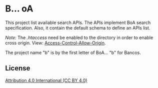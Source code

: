 # B... oA

This project list available search APIs. The APIs implement BoA search specification.
Also, it contain the default schema to define an APIs list.

*Note:* The _.htaccess_ need be enabled to the directory in order to enable cross origin. View:
[Access-Control-Allow-Origin](https://developer.mozilla.org/es/docs/Web/HTTP/Headers/Access-Control-Allow-Origin).

The project name "b" is by the first letter of BoA... "b" for Bancos.

## License
[Attribution 4.0 International (CC BY 4.0)](https://creativecommons.org/licenses/by/4.0/)
